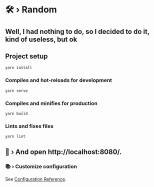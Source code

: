 # 🛠 › Random
## Well, I had nothing to do, so I decided to do it, kind of useless, but ok

## Project setup
```
yarn install
```

### Compiles and hot-reloads for development
```
yarn serve
```

### Compiles and minifies for production
```
yarn build
```

### Lints and fixes files
```
yarn lint
```

## 🔩 › And open http://localhost:8080/.

### 📚 › Customize configuration
See [Configuration Reference](https://cli.vuejs.org/config/).
